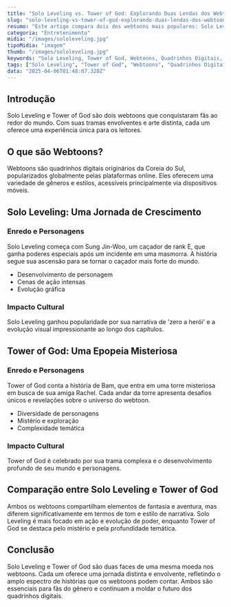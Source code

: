 ```yaml
---
title: "Solo Leveling vs. Tower of God: Explorando Duas Lendas dos Webtoons"
slug: "solo-leveling-vs-tower-of-god-explorando-duas-lendas-dos-webtoons"
resumo: "Este artigo compara dois dos webtoons mais populares: Solo Leveling e Tower of God. Ambos transformaram o cenário dos quadrinhos digitais, mas possuem narrativas e estilos distintos. Aqui, exploramos suas histórias, personagens e impacto cultural."
categoria: "Entretenimento"
midia: "/images/sololeveling.jpg"
tipoMidia: "imagem"
thumb: "/images/sololeveling.jpg"
keywords: "Solo Leveling, Tower of God, Webtoons, Quadrinhos Digitais, Narrativa, Cultura Pop, Fantasia, Aventura"
tags: ["Solo Leveling", "Tower of God", "Webtoons", "Quadrinhos Digitais", "Narrativa", "Cultura Pop", "Fantasia", "Aventura"]
data: "2025-04-06T01:48:07.320Z"
---
```


## Introdução
Solo Leveling e Tower of God são dois webtoons que conquistaram fãs ao redor do mundo. Com suas tramas envolventes e arte distinta, cada um oferece uma experiência única para os leitores.

## O que são Webtoons?
Webtoons são quadrinhos digitais originários da Coreia do Sul, popularizados globalmente pelas plataformas online. Eles oferecem uma variedade de gêneros e estilos, acessíveis principalmente via dispositivos móveis.

## Solo Leveling: Uma Jornada de Crescimento
### Enredo e Personagens
Solo Leveling começa com Sung Jin-Woo, um caçador de rank E, que ganha poderes especiais após um incidente em uma masmorra. A história segue sua ascensão para se tornar o caçador mais forte do mundo.
- Desenvolvimento de personagem
- Cenas de ação intensas
- Evolução gráfica
### Impacto Cultural
Solo Leveling ganhou popularidade por sua narrativa de 'zero a herói' e a evolução visual impressionante ao longo dos capítulos.

## Tower of God: Uma Epopeia Misteriosa
### Enredo e Personagens
Tower of God conta a história de Bam, que entra em uma torre misteriosa em busca de sua amiga Rachel. Cada andar da torre apresenta desafios únicos e revelações sobre o universo do webtoon.
- Diversidade de personagens
- Mistério e exploração
- Complexidade temática
### Impacto Cultural
Tower of God é celebrado por sua trama complexa e o desenvolvimento profundo de seu mundo e personagens.

## Comparação entre Solo Leveling e Tower of God
Ambos os webtoons compartilham elementos de fantasia e aventura, mas diferem significativamente em termos de tom e estilo de narrativa. Solo Leveling é mais focado em ação e evolução de poder, enquanto Tower of God se destaca pelo mistério e pela profundidade temática.

## Conclusão
Solo Leveling e Tower of God são duas faces de uma mesma moeda nos webtoons. Cada um oferece uma jornada distinta e envolvente, refletindo o amplo espectro de histórias que os webtoons podem contar. Ambos são essenciais para fãs do gênero e continuam a moldar o futuro dos quadrinhos digitais.
